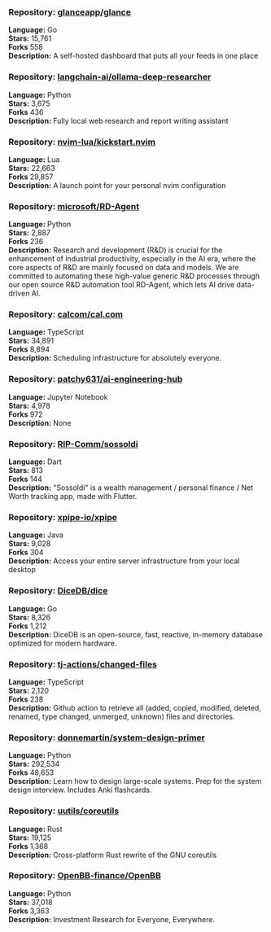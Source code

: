 ### **Repository:** [glanceapp/glance](https://github.com/glanceapp/glance)  

**Language:** Go  
**Stars:** 15,761  
**Forks** 558  
**Description:** A self-hosted dashboard that puts all your feeds in one place  

### **Repository:** [langchain-ai/ollama-deep-researcher](https://github.com/langchain-ai/ollama-deep-researcher)  

**Language:** Python  
**Stars:** 3,675  
**Forks** 436  
**Description:** Fully local web research and report writing assistant  

### **Repository:** [nvim-lua/kickstart.nvim](https://github.com/nvim-lua/kickstart.nvim)  

**Language:** Lua  
**Stars:** 22,663  
**Forks** 29,857  
**Description:** A launch point for your personal nvim configuration  

### **Repository:** [microsoft/RD-Agent](https://github.com/microsoft/RD-Agent)  

**Language:** Python  
**Stars:** 2,887  
**Forks** 236  
**Description:** Research and development (R&D) is crucial for the enhancement of industrial productivity, especially in the AI era, where the core aspects of R&D are mainly focused on data and models. We are committed to automating these high-value generic R&D processes through our open source R&D automation tool RD-Agent, which lets AI drive data-driven AI.  

### **Repository:** [calcom/cal.com](https://github.com/calcom/cal.com)  

**Language:** TypeScript  
**Stars:** 34,891  
**Forks** 8,894  
**Description:** Scheduling infrastructure for absolutely everyone.  

### **Repository:** [patchy631/ai-engineering-hub](https://github.com/patchy631/ai-engineering-hub)  

**Language:** Jupyter Notebook  
**Stars:** 4,978  
**Forks** 972  
**Description:** None  

### **Repository:** [RIP-Comm/sossoldi](https://github.com/RIP-Comm/sossoldi)  

**Language:** Dart  
**Stars:** 813  
**Forks** 144  
**Description:** "Sossoldi" is a wealth management / personal finance / Net Worth tracking app, made with Flutter.  

### **Repository:** [xpipe-io/xpipe](https://github.com/xpipe-io/xpipe)  

**Language:** Java  
**Stars:** 9,028  
**Forks** 304  
**Description:** Access your entire server infrastructure from your local desktop  

### **Repository:** [DiceDB/dice](https://github.com/DiceDB/dice)  

**Language:** Go  
**Stars:** 8,326  
**Forks** 1,212  
**Description:** DiceDB is an open-source, fast, reactive, in-memory database optimized for modern hardware.  

### **Repository:** [tj-actions/changed-files](https://github.com/tj-actions/changed-files)  

**Language:** TypeScript  
**Stars:** 2,120  
**Forks** 238  
**Description:** Github action to retrieve all (added, copied, modified, deleted, renamed, type changed, unmerged, unknown) files and directories.  

### **Repository:** [donnemartin/system-design-primer](https://github.com/donnemartin/system-design-primer)  

**Language:** Python  
**Stars:** 292,534  
**Forks** 48,653  
**Description:** Learn how to design large-scale systems. Prep for the system design interview. Includes Anki flashcards.  

### **Repository:** [uutils/coreutils](https://github.com/uutils/coreutils)  

**Language:** Rust  
**Stars:** 19,125  
**Forks** 1,368  
**Description:** Cross-platform Rust rewrite of the GNU coreutils  

### **Repository:** [OpenBB-finance/OpenBB](https://github.com/OpenBB-finance/OpenBB)  

**Language:** Python  
**Stars:** 37,018  
**Forks** 3,363  
**Description:** Investment Research for Everyone, Everywhere.  

